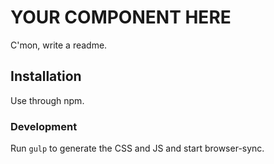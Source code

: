 # YOUR COMPONENT HERE

C'mon, write a readme.

## Installation

Use through npm.

### Development

Run `gulp` to generate the CSS and JS and start browser-sync.
